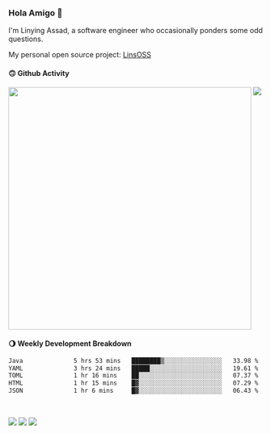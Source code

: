 ### Hola Amigo 🤣   

I'm Linying Assad, a software engineer who occasionally ponders some odd questions.  

My personal open source project: [LinsOSS](https://github.com/linsoss)
 
#### 🙃 Github Activity 
<div>
  <img src="https://github-readme-stats.vercel.app/api?username=al-assad&show_icons=true" align="top" style="display: inline-block;" width="480"/>
  <img src="https://github-readme-stats.vercel.app/api/top-langs/?username=al-assad&hide=css,html&langs_count=8&layout=compact" align="top" style="display: inline-block;"/>
</div>

#### 🌖 Weekly Development Breakdown
<!--START_SECTION:waka-->

```txt
Java              5 hrs 53 mins   ████████▒░░░░░░░░░░░░░░░░   33.98 %
YAML              3 hrs 24 mins   █████░░░░░░░░░░░░░░░░░░░░   19.61 %
TOML              1 hr 16 mins    ██░░░░░░░░░░░░░░░░░░░░░░░   07.37 %
HTML              1 hr 15 mins    █▓░░░░░░░░░░░░░░░░░░░░░░░   07.29 %
JSON              1 hr 6 mins     █▓░░░░░░░░░░░░░░░░░░░░░░░   06.43 %
```

<!--END_SECTION:waka-->

<br>

<a href="https://twitter.com/Alassad_dev"><img src="https://img.shields.io/badge/Twitter-@Alassad__dev-blue?style=flat&logo=twitter" /></a>
<a href="https://t.me/alassad_dev"><img src="https://img.shields.io/badge/Telegram-@alassad__dev-orange?style=flat&logo=telegram" /></a>
<a href="https://al-assad.github.io"><img src="https://img.shields.io/badge/Blogs-Linying_Assad's_Blog-yellow?style=flat&logo=github" /></a>

